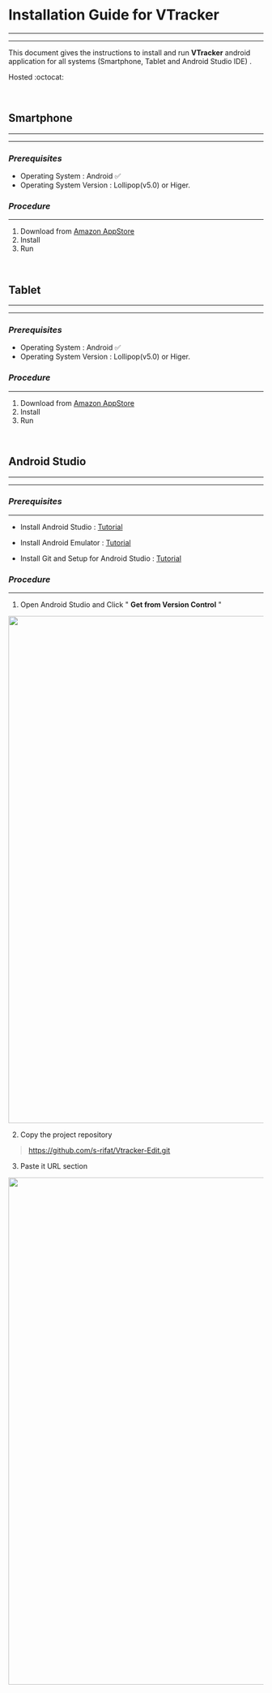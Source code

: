 <!--Heading -->

# Installation Guide for **VTracker**

***
***



This document gives the instructions to install and run **VTracker** android application for all systems (Smartphone, Tablet and Android Studio IDE) . 

Hosted :octocat:

<br>

## Smartphone
---
---

### *Prerequisites*
* Operating System : Android :white_check_mark:
* Operating System Version : Lollipop(v5.0) or Higer. 

### _Procedure_
---
1. Download from [Amazon AppStore](https://www.google.com)
1. Install
1. Run

<br>

## Tablet
---
---

### *Prerequisites*
* Operating System : Android :white_check_mark:
* Operating System Version : Lollipop(v5.0) or Higer. 

### _Procedure_
---
1. Download from [Amazon AppStore](https://www.google.com)
1. Install
1. Run

<br>

## Android Studio
***
***

### *Prerequisites*
---
* Install Android Studio : [Tutorial](https://developer.android.com/studio/install)
 
* Install Android Emulator : [Tutorial](https://developer.android.com/studio/run/emulator)
 
* Install Git and Setup for Android Studio : [Tutorial](https://stackoverflow.com/questions/37093723/how-to-add-an-android-studio-project-to-github)
 


### _Procedure_
---
1. Open Android Studio and Click " **Get from Version Control** "

<img src="https://github.com/s-rifat/Vtracker-Edit/tree/master/readme_img/a1.png" width="1000">

2. Copy the project repository 
> https://github.com/s-rifat/Vtracker-Edit.git
3. Paste it URL section 

<img src="https://github.com/s-rifat/Vtracker-Edit/tree/master/readme_img/a2.png" width="1000">


